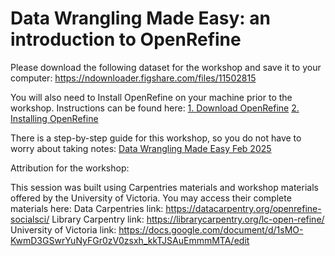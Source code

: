 # Data Wrangling Made Easy: an introduction to OpenRefine

Please download the following dataset for the workshop and save it to your computer: https://ndownloader.figshare.com/files/11502815 

You will also need to Install OpenRefine on your machine prior to the workshop. Instructions can be found here: 
[1. Download OpenRefine](https://openrefine.org/download.html)
[2. Installing OpenRefine](https://docs.openrefine.org/manual/installing)


There is a step-by-step guide for this workshop, so you do not have to worry about taking notes: [Data Wrangling Made Easy Feb 2025](https://github.com/user-attachments/files/18676442/Data.Wrangling.Made.Easy.Feb.2025.pdf)


Attribution for the workshop:

This session was built using Carpentries materials and workshop materials offered by the University of Victoria. You may access their complete materials here: 
Data Carpentries link: https://datacarpentry.org/openrefine-socialsci/ 
Library Carpentry link: https://librarycarpentry.org/lc-open-refine/ 
University of Victoria link: https://docs.google.com/document/d/1sMO-KwmD3GSwrYuNyFGr0zV0zsxh_kkTJSAuEmmmMTA/edit 









